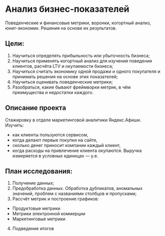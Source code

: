 # Анализ бизнес-показателей

Поведенческие и финансовые метрики, воронки, когортный анализ, юнит-экономик.
Решения на основе их результатов.

## Цели:
1. Научиться определять прибыльность или убыточность бизнеса;
2. Научиться применять когортный анализ для изучения поведения клиентов, расчёта LTV и окупаемости бизнеса;
3. Научиться считать экономику одной продажи и одного покупателя и принимать решения на основе этих показателей;
4. Научиться оценивать поведенческие метрики;
5. Разобраться, какие бывают фреймворки метрик, в чём преимущества и недостатки каждого.

## Описание проекта
Стажировку в отделе маркетинговой аналитики Яндекс.Афиши. 
Изучить:
  - как клиенты пользуются сервисом,
  - когда делают первые покупки на сайте,
  - сколько денег приносит компании каждый клиент,
  - когда расходы на привлечение клиента окупаются.
Выручка измеряется в условных единицах — у.е.

## План исследования: 
1. Получение данных;
2. Предобработка данных. Обработка дубликатов, аномальных значений, проблем с названиями столбцов и пропусками;
3. Рассчёт метрик и построение графиков:
 - Продуктовые метрики
 - Метрики электронной коммерции
 - Маркетинговые метрики
4. Подведение итогов
